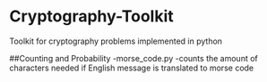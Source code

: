 # Cryptography-Toolkit
Toolkit for cryptography problems implemented in python

##Counting and Probability
 -morse_code.py
   -counts the amount of characters needed if English message is translated to morse code
